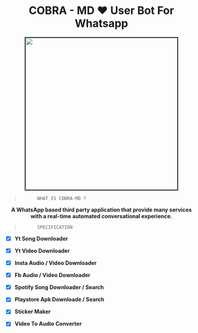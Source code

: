 <h1 align="center"> COBRA - MD  ❤️ User Bot For Whatsapp </h1>
<p align="center"><img border="2px "src="https://i.hizliresim.com/9tg3x8j.jpg" height="400px" width="400px"></p>

>           WHAT IS COBRA-MD ?

<p align ="center"><b> A WhatsApp based third party application that provide many services with a real-time automated conversational experience. </b></p>

>           SPECIFICATION

- [x] <b>Yt Song Downloader</b>
- [x] <b>Yt Video Downloader</b>
- [x] <b>Insta Audio / Video Downloader</b>
- [x] <b>Fb Audio / Video Downloader</b>
- [x] <b>Spotify Song Downloader /  Search</b>
- [x] <b>Playstore Apk Downloade /  Search</b>
- [x] <b>Sticker Maker</b>
- [x] <b>Video To Audio Converter</b>




